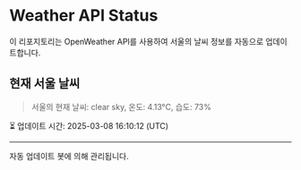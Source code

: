 
# Weather API Status

이 리포지토리는 OpenWeather API를 사용하여 서울의 날씨 정보를 자동으로 업데이트합니다.

## 현재 서울 날씨
> 서울의 현재 날씨: clear sky, 온도: 4.13°C, 습도: 73%

⏳ 업데이트 시간: 2025-03-08 16:10:12 (UTC)

---
자동 업데이트 봇에 의해 관리됩니다.
